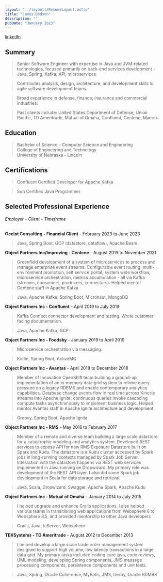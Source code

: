 ```yaml
---
layout: "../layouts/ResumeLayout.astro"
title: "James Dodson"
description: ""
pubDate: "January 2023"
---
```


[linkedIn](https://www.linkedin.com/in/jamesdodson/)

## Summary

> Senior Software Engineer with expertise in Java and JVM-related technologies, focused primarily on back-end services development - Java, Spring, Kafka, API, microservices

> Contributes analysis, design, architecture, and development skills to agile software development teams. 

> Broad experience in defense, finance, insurance and commercial industries.

> Past clients include: United States Department of Defense, Union Pacific, TD Ameritrade, Mutual of Omaha, Confluent, Centene, Maersk


## Education

> Bachelor of Science - Computer Science and Engineering<br/>College of Engineering and Technology<br/>University of Nebraska - Lincoln

## Certifications

> Confluent Certified Developer for Apache Kafka

> Sun Certified Java Programmer

## Selected Professional Experience 
###### Employer - Client - Timeframe

**Ocelot Consulting - Financial Client** - February 2023 to June 2023

> Java, Spring Boot, GCP (datastore, dataflow), Apache Beam

**Object Partners Inc/Improving - Centene** - August 2019 to November 2021

> Greenfield development of a system of microservices to process and manage enterprise event streams. 
Configurable event routing, multi-environment promotion, self service portal, system wide workflow, 
microservice orchestration, metrics accumulation - all via Kafka (streams, consumers, producers, connectors). 
Helped mentor Centene staff in Apache Kafka.

> Java, Apache Kafka, Spring Boot, Micronaut, MongoDB

**Object Partners Inc - Confluent** - April 2019 to July 2019

> Kafka Connect connector development and testing. Wrote customer facing documentation.

> Java, Apache Kafka, GCP

**Object Partners Inc - Foodsby** - January 2019 to April 2019

> Microservice orchestration via messaging.

> Kotlin, Spring Boot, ActiveMQ

**Object Partners Inc - Avantas** - April 2018 to December 2018

> Member of Innovation OpenShift team building a ground-up implementation of an in-memory data grid system to 
relieve query pressure on a legacy RDBMS and enable contemporary analytics capabilities. Database change events 
flow in real time across Kinesis streams into Apache Ignite; continuous queries invoke cascading compute tasks 
asynchronously to implement business logic. Helped mentor Avantas staff in Apache Ignite architecture and development.

> Groovy, Spring Boot, Apache Ignite

**Object Partners Inc - RMS** - May 2016 to February 2017

> Member of a remote and diverse team building a large scale datastore for a catastrophe modeling and analytics system. 
Developed REST services to expose API for new RMS Exposure Datastore built on Spark and Kudu. 
The datastore is a Kudu cluster accessed by Spark jobs in long-running contexts managed by Spark Job Server. 
Interaction with the datastore happens via REST web services implemented in Java running on Dropwizard. 
My primary role was development of the REST API layer. I also did some Spark job development in Scala for data storage and retrieval.

> Java, Scala, Dropwizard, Swagger, Apache Spark, Apache Kudu

**Object Partners Inc - Mutual of Omaha** - January 2014 to July 2015

> I helped upgrade and enhance Grails applications.  I also helped various teams in transitioning web applications from Websphere 6 
to Websphere 8.5, and provided mentorship to other Java developers

> Grails, Java, tcServer, Websphere

**TEKSystems - TD Ameritrade** - August 2012 to December 2013

> I helped develop a large scale trade order management system designed to support high volume, low latency transactions 
in a large data grid.  My primary tasks included coding core java, code reviews, UML modeling, developing Spring components, 
JMS message processing components, persistence components and unit tests.

> Java, Spring, Oracle Coherence, MyBatis, JMS, Derby, Oracle RDMBS
